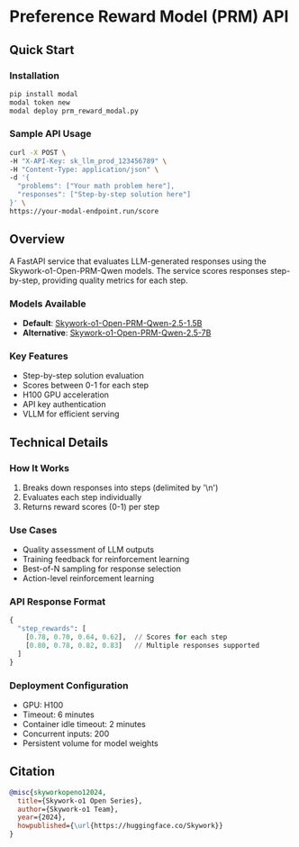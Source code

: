 # Preference Reward Model (PRM) API

## Quick Start

### Installation
```bash
pip install modal
modal token new
modal deploy prm_reward_modal.py
```

### Sample API Usage
```bash
curl -X POST \
-H "X-API-Key: sk_llm_prod_123456789" \
-H "Content-Type: application/json" \
-d '{
  "problems": ["Your math problem here"],
  "responses": ["Step-by-step solution here"]
}' \
https://your-modal-endpoint.run/score
```

## Overview
A FastAPI service that evaluates LLM-generated responses using the Skywork-o1-Open-PRM-Qwen models. The service scores responses step-by-step, providing quality metrics for each step.

### Models Available
- **Default**: [Skywork-o1-Open-PRM-Qwen-2.5-1.5B](https://huggingface.co/Skywork/Skywork-o1-Open-PRM-Qwen-2.5-1.5B)
- **Alternative**: [Skywork-o1-Open-PRM-Qwen-2.5-7B](https://huggingface.co/Skywork/Skywork-o1-Open-PRM-Qwen-2.5-7B)

### Key Features
- Step-by-step solution evaluation
- Scores between 0-1 for each step
- H100 GPU acceleration
- API key authentication
- VLLM for efficient serving

## Technical Details

### How It Works
1. Breaks down responses into steps (delimited by '\n')
2. Evaluates each step individually
3. Returns reward scores (0-1) per step

### Use Cases
- Quality assessment of LLM outputs
- Training feedback for reinforcement learning
- Best-of-N sampling for response selection
- Action-level reinforcement learning

### API Response Format
```python
{
  "step_rewards": [
    [0.78, 0.70, 0.64, 0.62],  // Scores for each step
    [0.80, 0.78, 0.82, 0.83]   // Multiple responses supported
  ]
}
```

### Deployment Configuration
- GPU: H100
- Timeout: 6 minutes
- Container idle timeout: 2 minutes
- Concurrent inputs: 200
- Persistent volume for model weights

## Citation
```bibtex
@misc{skyworkopeno12024,
  title={Skywork-o1 Open Series},
  author={Skywork-o1 Team},
  year={2024},
  howpublished={\url{https://huggingface.co/Skywork}}
}
```
